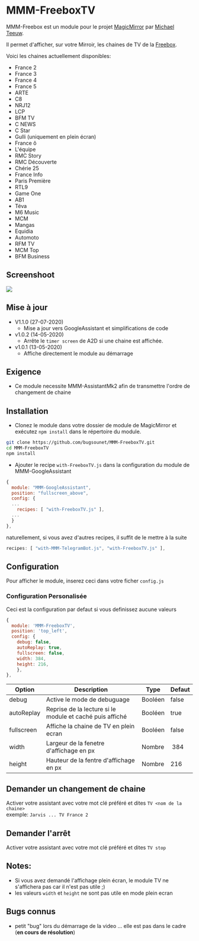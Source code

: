 # MMM-FreeboxTV

MMM-Freebox est un module pour le projet [MagicMirror](https://github.com/MichMich/MagicMirror) par [Michael Teeuw](https://github.com/MichMich).

Il permet d'afficher, sur votre Mirroir, les chaines de TV de la [Freebox](https://www.free.fr/freebox/).

Voici les chaines actuellement disponibles:

 * France 2
 * France 3
 * France 4
 * France 5
 * ARTE
 * C8
 * NRJ12
 * LCP
 * BFM TV
 * C NEWS
 * C Star
 * Gulli (uniquement en plein écran)
 * France ô
 * L'équipe
 * RMC Story
 * RMC Découverte
 * Chérie 25
 * France Info
 * Paris Première
 * RTL9
 * Game One
 * AB1
 * Téva
 * M6 Music
 * MCM
 * Mangas
 * Equidia
 * Automoto
 * RFM TV
 * MCM Top
 * BFM Business

## Screenshoot
![](https://raw.githubusercontent.com/bugsounet/MMM-FreeboxTV/dev/screenshoot.jpg)

## Mise à jour
 * V1.1.0 (27-07-2020)
   * Mise a jour vers GoogleAssistant et simplifications de code
 * v1.0.2 (14-05-2020)
   * Arrête le `timer screen` de A2D si une chaine est affichée.
 * v1.0.1 (13-05-2020)
   * Affiche directement le module au démarrage

## Exigence
 * Ce module necessite MMM-AssistantMk2 afin de transmettre l'ordre de changement de chaine

## Installation
 * Clonez le module dans votre dossier de module de MagicMirror et exécutez `npm install` dans le répertoire du module.
```sh
git clone https://github.com/bugsounet/MMM-FreeboxTV.git
cd MMM-FreeboxTV
npm install
```

 * Ajouter le recipe `with-FreeboxTV.js` dans la configuration du module de MMM-GoogleAssistant
 
```js
{
  module: "MMM-GoogleAssistant",
  position: "fullscreen_above",
  config: {
  ...
    recipes: [ "with-FreeboxTV.js" ],
  ...
  }
},
```
naturellement, si vous avez d'autres recipes, il suffit de le mettre à la suite
```js
recipes: [ "with-MMM-TelegramBot.js", "with-FreeboxTV.js" ],
```

## Configuration
Pour afficher le module, inserez ceci dans votre ficher `config.js`

### Configuration Personalisée
Ceci est la configuration par defaut si vous definissez aucune valeurs

```js
{
  module: 'MMM-FreeboxTV',
  position: 'top_left',
  config: {
    debug: false,
    autoReplay: true,
    fullscreen: false,
    width: 384,
    height: 216,
    },
},
```

| Option  | Description | Type | Defaut |
| ------- | --- | --- | --- |
| debug | Active le mode de debuguage | Booléen | false |
| autoReplay | Reprise de la lecture si le module et caché puis affiché | Booléen | true |
| fullscreen | Affiche la chaine de TV en plein ecran | Booléen | false |
| width | Largeur de la fenetre d'affichage en px | Nombre | 384 |
| height | Hauteur de la fentre d'affichage en px | Nombre | 216 |

## Demander un changement de chaine
Activer votre assistant avec votre mot clé préféré et dites `TV <nom de la chaine>`<br>
exemple: `Jarvis ... TV France 2`

## Demander l'arrêt
Activer votre assistant avec votre mot clé préféré et dites `TV stop`<br>

## Notes:
 * Si vous avez demandé l'affichage plein écran, le module TV ne s'affichera pas car il n'est pas utile ;)
 * les valeurs `width` et `height` ne sont pas utile en mode plein ecran
 
## Bugs connus
 * petit "bug" lors du démarrage de la video ... elle est pas dans le cadre (**en cours de résolution**)
